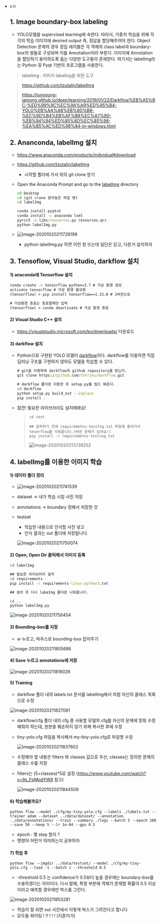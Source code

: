- cㅇ

  ## 1. Image boundary-box labeling

  - YOLO모델을 supervised learning에 속한다. 따라서, 가중치 학습을 위해 각각의 학습 이미지에 desired output 즉, 정답을 할당해주어야 한다. Object Detection 문제의 경우 정답 레이블은 각 객체의 class label과 boundary-box의 쌍들로 구성되며 이를 Annotation이라 부른다. 이미지에 Annotation을 할당하기 용이하도록 돕는 다양한 도구들이 존재한다. 여기서는 labelImg라는 Python 및 Pyqt 기반의 프로그램을 사용한다.

  > labelImg : 이미지 labeling을 위한 도구

  > https://github.com/tzutalin/labelImg 
  >
  > https://junyoung-jamong.github.io/deep/learning/2019/01/22/Darkflow%EB%A5%BC-%ED%99%9C%EC%9A%A9%ED%95%B4-YOLO%EB%AA%A8%EB%8D%B8-%EC%9D%B4%EB%AF%B8%EC%A7%80-%EB%94%94%ED%85%8D%EC%85%98-%EA%B5%AC%ED%98%84-in-windows.html 

  

  ## 2. Ananconda, labelImg 설치

  - https://www.anaconda.com/products/individual#download

  - https://github.com/tzutalin/labelImg

    - 시작할 폴더에 가서 위의 git clone 받기

  - Open the Anaconda Prompt and go to the [labelImg](https://github.com/tzutalin/labelImg#labelimg) directory

    ```cmd
    cd Desktop
    cd (git clone 받아놓은 파일 명)
    cd labelImg
    
    conda install pyqt=5
    conda install -c anaconda lxml
    pyrcc5 -o libs/resources.py resources.qrc
    python labelImg.py
    ```

  - ![image-20201020211728199](Darkflow_YOLO.assets/image-20201020211728199.png)

    - python labelImg.py 하면 이런 창 뜨는데 일단은 닫고, 다른거 설치하자 

  

  ## 3. Tensoflow, Visual Studio, darkflow 설치

  #### 1) anaconda에 Tensorflow 설치

  ```cmd
  conda create -n tensorflow python=3.7 # 가상 환경 생성
  activate tensorflow # 가상 환경 활성화
  (tensorflow) > pip install tensorflow==1.15.0 # 1버전으로 
  
  # 가상환경 종료는 종료할때만 입력
  (tensorflow) > conda deactivate # 가상 환경 종료 
  ```

  

  #### 2) Visual Studio C++ 설치

  - https://visualstudio.microsoft.com/ko/downloads/ 다운로드 

  

  #### 3) darkflow 설치

  - Python으로 구현된 YOLO 모델이 [darkflow](https://github.com/thtrieu/darkflow)이다. darkflow를 이용하면 직접 딥러닝 구조를 구현하지 않아도 모델을 학습할 수 있다.

    ```cmd
    # git을 이용하여 darkflow의 github repository를 받는다.
    git clone https://github.com/thtrieu/darkflow.git
    
    # darkflow 폴더로 이동한 후 setup.py를 빌드 해준다.
    cd darkflow
    python setup.py build_ext --inplace
    pip install .
    ```

  - 잠깐! 필요한 라이브러리도 설치해봐요!

    > ```
    > cd test
    > 
    > ## 설치하기 전에 requiremetns-tesitng.txt 파일에 들어가서 teserflow를 지워줍니다.(버전 문제가 있어요!)
    > pip install -r requiremetns-testing.txt
    > ```
    >
    > ![image-20201020213739252](Darkflow_YOLO.assets/image-20201020213739252.png)

  ## 4. labelImg를 이용한 이미지 학습

  #### 1) 데이터 폴더 정리

  - ![image-20201020211741539](Darkflow_YOLO.assets/image-20201020211741539.png)

  

  - dataset -> 내가 학습 시킬 사진 저장

  - annotations -> boundary 정해서 저장한 것

  - testset 

    - 학습한 내용으로 인식할 사진 넣고
    - 인식 결과는 out 폴더에 저장됩니다.

    ![image-20201020211750074](Darkflow_YOLO.assets/image-20201020211750074.png)

  

  #### 2) Open, Open Dir 클릭해서 이미지 등록

  ```cmd
  cd labelImg
  
  ## 필요한 라이브러리 설치
  cd requirements
  pip install -r requirements-linux-python3.txt
  
  ## 설치 후 다시 labeImg 폴더로 나와줍니다.
  
  cd ..
  python labelImg.py
  ```

  ![image-20201020211756454](Darkflow_YOLO.assets/image-20201020211756454.png)

  

  #### 3) Bounding-box를 지정

  - w 누르고, 마우스로 bounding-box 잡아주기

  ![image-20201020211805686](Darkflow_YOLO.assets/image-20201020211805686.png)

  

  #### 4) Save 누르고 annotations에 저장

  ![image-20201020211816026](Darkflow_YOLO.assets/image-20201020211816026.png)

  

  #### 5) Training

  - darkflow 폴더 내의 labels.txt 문서를 labelImg에서 처럼 자신의 클래스 목록으로 수정

  ![image-20201020211827081](Darkflow_YOLO.assets/image-20201020211827081.png)

  

  - darkflow/cfg 폴더 내의 cfg 중 사용할 모델의 cfg를 자신의 문제에 맞춰 수정해줘야 하는데, 원본을 훼손하지 않기 위해 복사한 후에 수정

  - tiny-yolo.cfg 파일을 복사해서 my-tiny-yolo.cfg로 파일명 수정

    ![image-20201020211837602](Darkflow_YOLO.assets/image-20201020211837602.png)

  - 수정해야 할 내용은 filters 와 classes 값으로 우선,  classes는 정의한 문제의 클래스 수를 지정

  - filters는 (5+classes)*5로 설정 (https://www.youtube.com/watch?v=9s_FpMpdYW8 참고)

    ![image-20201020211844509](Darkflow_YOLO.assets/image-20201020211844509.png)

  

  

  #### 6) 학습해볼까요?

  ```
  python flow --model ./cfg/my-tiny-yolo.cfg --labels ./labels.txt --trainer adam --dataset ../data/dataset/ --annotation ../data/annotations/ --train --summary ./logs --batch 5 --epoch 100 --save 50 --keep 5 --lr 1e-04 --gpu 0.5
  ```

  - epoch : 몇 step 할지 ? 
  - 명령어 어떤거 의미하는지 공부하자

  

  #### 7) 학습 후

  ```
  python flow --imgdir ../data/testset/ --model ./cfg/my-tiny-yolo.cfg --load -1 --batch 1 --threshold 0.5
  ```

  - –threshold 0.5 는 confidence가 0.5보다 높을 경우에는 boundary-box를 수용하겠다는 의미이다. 다시 말해, 특정 부분에 객체가 존재할 확률이 0.5 이상이라고 예측할 경우에만 박스를 그린다.

  ![image-20201020211853281](Darkflow_YOLO.assets/image-20201020211853281.png)

  - 학습이 잘 되면 out 사진에서 이렇게 박스가 그려진다고 합니다
  - 모두들 화이팅 ! !! ! ! ! (지훈이가)